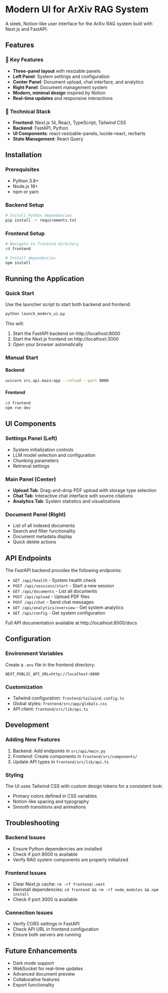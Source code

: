 # Modern UI for ArXiv RAG System

A sleek, Notion-like user interface for the ArXiv RAG system built with Next.js and FastAPI.

## Features

### 🎯 Key Features
- **Three-panel layout** with resizable panels
- **Left Panel**: System settings and configuration
- **Center Panel**: Document upload, chat interface, and analytics
- **Right Panel**: Document management system
- **Modern, minimal design** inspired by Notion
- **Real-time updates** and responsive interactions

### 🔧 Technical Stack
- **Frontend**: Next.js 14, React, TypeScript, Tailwind CSS
- **Backend**: FastAPI, Python
- **UI Components**: react-resizable-panels, lucide-react, recharts
- **State Management**: React Query

## Installation

### Prerequisites
- Python 3.8+
- Node.js 18+
- npm or yarn

### Backend Setup
```bash
# Install Python dependencies
pip install -r requirements.txt
```

### Frontend Setup
```bash
# Navigate to frontend directory
cd frontend

# Install dependencies
npm install
```

## Running the Application

### Quick Start
Use the launcher script to start both backend and frontend:

```bash
python launch_modern_ui.py
```

This will:
1. Start the FastAPI backend on http://localhost:8000
2. Start the Next.js frontend on http://localhost:3000
3. Open your browser automatically

### Manual Start

#### Backend
```bash
uvicorn src.api.main:app --reload --port 8000
```

#### Frontend
```bash
cd frontend
npm run dev
```

## UI Components

### Settings Panel (Left)
- System initialization controls
- LLM model selection and configuration
- Chunking parameters
- Retrieval settings

### Main Panel (Center)
- **Upload Tab**: Drag-and-drop PDF upload with storage type selection
- **Chat Tab**: Interactive chat interface with source citations
- **Analytics Tab**: System statistics and visualizations

### Document Panel (Right)
- List of all indexed documents
- Search and filter functionality
- Document metadata display
- Quick delete actions

## API Endpoints

The FastAPI backend provides the following endpoints:

- `GET /api/health` - System health check
- `POST /api/sessions/start` - Start a new session
- `GET /api/documents` - List all documents
- `POST /api/upload` - Upload PDF files
- `POST /api/chat` - Send chat messages
- `GET /api/analytics/overview` - Get system analytics
- `GET /api/config` - Get system configuration

Full API documentation available at http://localhost:8000/docs

## Configuration

### Environment Variables
Create a `.env` file in the frontend directory:

```env
NEXT_PUBLIC_API_URL=http://localhost:8000
```

### Customization
- Tailwind configuration: `frontend/tailwind.config.ts`
- Global styles: `frontend/src/app/globals.css`
- API client: `frontend/src/lib/api.ts`

## Development

### Adding New Features
1. Backend: Add endpoints in `src/api/main.py`
2. Frontend: Create components in `frontend/src/components/`
3. Update API types in `frontend/src/lib/api.ts`

### Styling
The UI uses Tailwind CSS with custom design tokens for a consistent look:
- Primary colors defined in CSS variables
- Notion-like spacing and typography
- Smooth transitions and animations

## Troubleshooting

### Backend Issues
- Ensure Python dependencies are installed
- Check if port 8000 is available
- Verify RAG system components are properly initialized

### Frontend Issues
- Clear Next.js cache: `rm -rf frontend/.next`
- Reinstall dependencies: `cd frontend && rm -rf node_modules && npm install`
- Check if port 3000 is available

### Connection Issues
- Verify CORS settings in FastAPI
- Check API URL in frontend configuration
- Ensure both servers are running

## Future Enhancements
- Dark mode support
- WebSocket for real-time updates
- Advanced document preview
- Collaborative features
- Export functionality